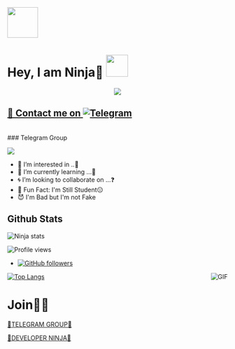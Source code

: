<img src="https://media4.giphy.com/media/cd6Fp0qEGR3ag/200.webp?cid=ecf05e47rny9jewk7eg8c50yuoy2aj79k8crxn0fb8927z68&rid=200.webp&ct=g" width="70px">

# Hey, I am Ninja🧚  <img src="https://i.pinimg.com/originals/01/63/6c/01636c5434cd0462086620c60fdfec16.gif" width="50px">


<a href="https://t.me/FUCK_YYOU">
<p align="center">
  <img src="https://telegra.ph/file/283dc1bc3744665c92532.jpg">
</p>


## 🦄 Contact me on [![Telegram](https://img.shields.io/badge/telegram-1b77FF.svg?style=for-the-badge&logo=telegram)](https://t.me/FUCK_YYOU) 
<br>
<!-- Your badges
You can use the website to generate badges: https://shields.io/
-->
### Telegram Group
  
  
<p align="left">
<a href="https://t.me/FUUCK_YYOU" alt="Telegram!"> <img src="https://aleen42.github.io/badges/src/telegram.svg" /> </a>

  
- 🥀 I’m interested in ..🍁
- 🦄 I’m currently learning ...🤔
- 🌀 I’m looking to collaborate on ...❓
- 👻 Fun Fact: I'm Still Student😑
- 😈 I'm Bad but I'm not Fake

##   **Github Stats**
  ![Ninja stats](https://github-readme-stats.vercel.app/api?username=ninja1120&show_icons=true&theme=tokyonight)
  
![Profile views](https://gpvc.arturio.dev/ninja1120)  

- [![GitHub followers](https://img.shields.io/github/followers/ninja1120.svg?style=social&label=Follow&maxAge=2592000)](https://github.com/ninja1120?tab=followers)
<img align="right" alt="GIF" src="https://media2.giphy.com/media/jzHFPlw89eTqU/200.webp?cid=ecf05e47u8bev98ay9pf452zeh7k1uisz2nuc6kz5r4du3pv&rid=200.webp&ct=g" />
  
[![Top Langs](https://github-readme-stats.vercel.app/api/top-langs/?username=anuraghazra&layout=compact)](https://github.com/anuraghazra/github-readme-stats)


<!---
Im-zeus/Im-zeus is a ✨ special ✨ repository because its `README.md` (this file) appears on your GitHub profile.
You can click the Preview link to take a look at your changes.
--->



 
# Join🦄🍁
[🍁TELEGRAM GROUP🦄](https://t.me/FUUCK_YYOU)

[🍁DEVELOPER NINJA🦄](https://t.me/FUCK_YYOU)

